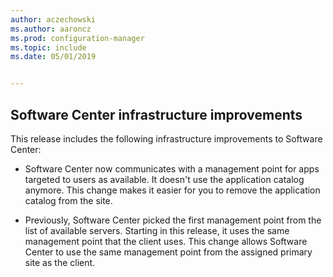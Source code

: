 ```yaml
---
author: aczechowski
ms.author: aaroncz
ms.prod: configuration-manager
ms.topic: include
ms.date: 05/01/2019


---
```


## <a name="bkmk_swctr"></a> Software Center infrastructure improvements

<!--3555950-->

This release includes the following infrastructure improvements to Software Center:

- Software Center now communicates with a management point for apps targeted to users as available. It doesn't use the application catalog anymore. This change makes it easier for you to remove the application catalog from the site.

- Previously, Software Center picked the first management point from the list of available servers. Starting in this release, it uses the same management point that the client uses. This change allows Software Center to use the same management point from the assigned primary site as the client.
